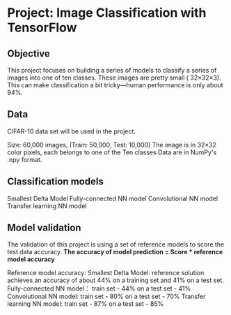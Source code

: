# Project: Image Classification with TensorFlow

## Objective
This project focuses on building a series of models to classify a series of images into one of ten classes. These images are pretty small ( 32×32×3). This can make classification a bit tricky—human performance is only about 94%.

## Data
CIFAR-10 data set will be used in the project.

Size: 60,000 images, (Train: 50,000, Test: 10,000)
The image is in 32×32 color pixels, each belongs to one of the Ten classes
Data are in NumPy's .npy format.

## Classification models
Smallest Delta Model
Fully-connected NN model
Convolutional NN model
Transfer learning NN model

## Model validation

The validation of this project is using a set of reference models to score the test data accuracy. 
**The accuracy of model prediction = Score * reference model accuracy**

Reference model accuracy:
Smallest Delta Model: reference solution achieves an accuracy of about 44% on a training set and 41% on a test set. 
Fully-connected NN model： train set - 44% on a test set - 41%
Convolutional NN model:  train set - 80% on a test set - 70%
Transfer learning NN model:  train set - 87% on a test set - 85%
